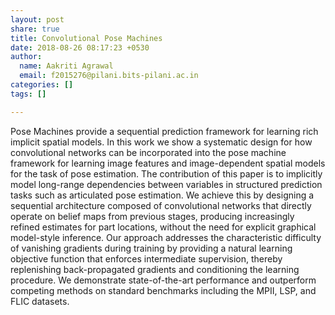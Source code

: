 ```yaml
---
layout: post
share: true
title: Convolutional Pose Machines
date: 2018-08-26 08:17:23 +0530
author:
  name: Aakriti Agrawal
  email: f2015276@pilani.bits-pilani.ac.in
categories: []
tags: []

---
```

Pose Machines provide a sequential prediction framework for learning rich implicit spatial models. In this work we show a systematic design for how convolutional networks can be incorporated into the pose machine framework for learning image features and image-dependent spatial models for the task of pose estimation. The contribution of this paper is to implicitly model long-range dependencies between variables in structured prediction tasks such as articulated pose estimation. We achieve this by designing a sequential architecture composed of convolutional networks that directly operate on belief maps from previous stages, producing increasingly refined estimates for part locations, without the need for explicit graphical model-style inference. Our approach addresses the characteristic difficulty of vanishing gradients during training by providing a natural learning objective function that enforces intermediate supervision, thereby replenishing back-propagated gradients and conditioning the learning procedure. We demonstrate state-of-the-art performance and outperform competing methods on standard benchmarks including the MPII, LSP, and FLIC datasets.   